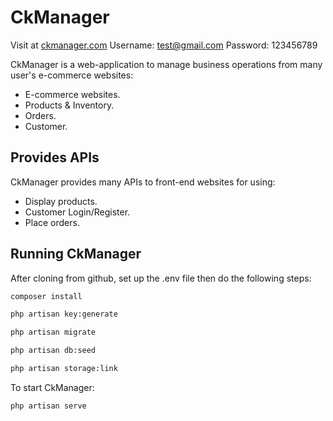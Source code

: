 # CkManager

Visit at <a href="https://ckmanager.com/" target="_blank">ckmanager.com</a>
Username: test@gmail.com
Password: 123456789

CkManager is a web-application to manage business operations from many user's e-commerce websites:

- E-commerce websites.
- Products & Inventory.
- Orders.
- Customer.

## Provides APIs

CkManager provides many APIs to front-end websites for using:

- Display products.
- Customer Login/Register.
- Place orders.

## Running CkManager

After cloning from github, set up the .env file then do the following steps:

```bash
composer install
```

```bash
php artisan key:generate
```

```bash
php artisan migrate
```

```bash
php artisan db:seed
```

```bash
php artisan storage:link
```

To start CkManager:

```bash
php artisan serve
```
